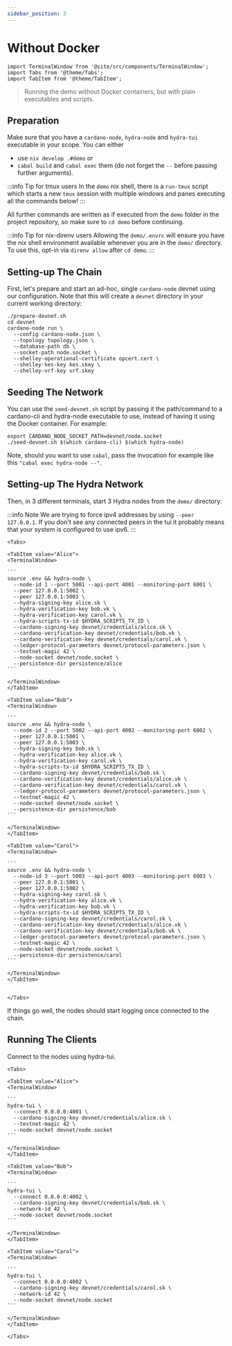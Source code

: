 ```yaml
---
sidebar_position: 3
---
```


# Without Docker

```mdx-code-block
import TerminalWindow from '@site/src/components/TerminalWindow';
import Tabs from '@theme/Tabs';
import TabItem from '@theme/TabItem';
```

> Running the demo without Docker containers, but with plain executables and scripts.

## Preparation

Make sure that you have a `cardano-node`, `hydra-node` and `hydra-tui` executable in your scope. You can either

 - use `nix develop .#demo` or
 - `cabal build` and `cabal exec` them (do not forget the `--` before passing further arguments).

:::info Tip for tmux users
In the `demo` nix shell, there is a `run-tmux` script which starts a new `tmux` session with multiple windows and panes executing all the commands below!
:::

All further commands are written as if executed from the `demo` folder in the project repository, so make sure to `cd demo` before continuing.

:::info Tip for nix-direnv users
Allowing the `demo/.envrc` will ensure you have the nix shell environment available whenever you are in the `demo/` directory. To use this, opt-in via `direnv allow` after `cd demo`.
:::

## Setting-up The Chain

First, let's prepare and start an ad-hoc, single `cardano-node` devnet using our configuration. Note that this will create a `devnet` directory in your current working directory:

<TerminalWindow>

```
./prepare-devnet.sh
cd devnet
cardano-node run \
  --config cardano-node.json \
  --topology topology.json \
  --database-path db \
  --socket-path node.socket \
  --shelley-operational-certificate opcert.cert \
  --shelley-kes-key kes.skey \
  --shelley-vrf-key vrf.skey
```

</TerminalWindow>

## Seeding The Network

You can use the `seed-devnet.sh` script by passing it the path/command to a cardano-cli and hydra-node executable to use, instead of having it using the Docker container. For example:


<TerminalWindow>

```
export CARDANO_NODE_SOCKET_PATH=devnet/node.socket
./seed-devnet.sh $(which cardano-cli) $(which hydra-node)
```

</TerminalWindow>

Note, should you want to use `cabal`, pass the invocation for example like this `"cabal exec hydra-node --"`.

## Setting-up The Hydra Network

Then, in 3 different terminals, start 3 Hydra nodes from the `demo/` directory:

:::info Note
We are trying to force ipv4 addresses by using `--peer 127.0.0.1`.
If you don't see any connected peers in the tui it probably means that your system is configured to use ipv6.
:::

````mdx-code-block
<Tabs>

<TabItem value="Alice">
<TerminalWindow>

```
source .env && hydra-node \
  --node-id 1 --port 5001 --api-port 4001 --monitoring-port 6001 \
  --peer 127.0.0.1:5002 \
  --peer 127.0.0.1:5003 \
  --hydra-signing-key alice.sk \
  --hydra-verification-key bob.vk \
  --hydra-verification-key carol.vk \
  --hydra-scripts-tx-id $HYDRA_SCRIPTS_TX_ID \
  --cardano-signing-key devnet/credentials/alice.sk \
  --cardano-verification-key devnet/credentials/bob.vk \
  --cardano-verification-key devnet/credentials/carol.vk \
  --ledger-protocol-parameters devnet/protocol-parameters.json \
  --testnet-magic 42 \
  --node-socket devnet/node.socket \
  --persistence-dir persistence/alice
```

</TerminalWindow>
</TabItem>

<TabItem value="Bob">
<TerminalWindow>

```
source .env && hydra-node \
  --node-id 2 --port 5002 --api-port 4002 --monitoring-port 6002 \
  --peer 127.0.0.1:5001 \
  --peer 127.0.0.1:5003 \
  --hydra-signing-key bob.sk \
  --hydra-verification-key alice.vk \
  --hydra-verification-key carol.vk \
  --hydra-scripts-tx-id $HYDRA_SCRIPTS_TX_ID \
  --cardano-signing-key devnet/credentials/bob.sk \
  --cardano-verification-key devnet/credentials/alice.vk \
  --cardano-verification-key devnet/credentials/carol.vk \
  --ledger-protocol-parameters devnet/protocol-parameters.json \
  --testnet-magic 42 \
  --node-socket devnet/node.socket \
  --persistence-dir persistence/bob
```

</TerminalWindow>
</TabItem>

<TabItem value="Carol">
<TerminalWindow>

```
source .env && hydra-node \
  --node-id 3 --port 5003 --api-port 4003 --monitoring-port 6003 \
  --peer 127.0.0.1:5001 \
  --peer 127.0.0.1:5002 \
  --hydra-signing-key carol.sk \
  --hydra-verification-key alice.vk \
  --hydra-verification-key bob.vk \
  --hydra-scripts-tx-id $HYDRA_SCRIPTS_TX_ID \
  --cardano-signing-key devnet/credentials/carol.sk \
  --cardano-verification-key devnet/credentials/alice.vk \
  --cardano-verification-key devnet/credentials/bob.vk \
  --ledger-protocol-parameters devnet/protocol-parameters.json \
  --testnet-magic 42 \
  --node-socket devnet/node.socket \
  --persistence-dir persistence/carol
```

</TerminalWindow>
</TabItem>


</Tabs>
````

If things go well, the nodes should start logging once connected to the chain.

## Running The Clients
Connect to the nodes using hydra-tui.

````mdx-code-block
<Tabs>

<TabItem value="Alice">
<TerminalWindow>

```
hydra-tui \
  --connect 0.0.0.0:4001 \
  --cardano-signing-key devnet/credentials/alice.sk \
  --testnet-magic 42 \
  --node-socket devnet/node.socket
```

</TerminalWindow>
</TabItem>

<TabItem value="Bob">
<TerminalWindow>

```
hydra-tui \
  --connect 0.0.0.0:4002 \
  --cardano-signing-key devnet/credentials/bob.sk \
  --network-id 42 \
  --node-socket devnet/node.socket
```

</TerminalWindow>
</TabItem>

<TabItem value="Carol">
<TerminalWindow>

```
hydra-tui \
  --connect 0.0.0.0:4002 \
  --cardano-signing-key devnet/credentials/carol.sk \
  --network-id 42 \
  --node-socket devnet/node.socket
```

</TerminalWindow>
</TabItem>

</Tabs>
````
